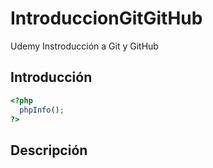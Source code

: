 # IntroduccionGitGitHub
Udemy Instroducción a Git y GitHub
## Introducción
```php
<?php 
  phpInfo(); 
?>
```
## Descripción
